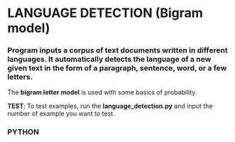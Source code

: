 # LANGUAGE DETECTION (Bigram model)
### Program inputs a corpus of text documents written in different languages. It automatically detects the language of a new given text in the form of a paragraph, sentence, word, or a few letters.
The **bigram letter model** is used with some basics of probability.

**TEST**: To test examples, run the **language_detection.py** and input the number of example you want to test.
### **PYTHON**
